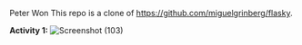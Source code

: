 Peter Won
This repo is a clone of https://github.com/miguelgrinberg/flasky.

**Activity 1:**
![Screenshot (103)](https://user-images.githubusercontent.com/37521550/134835992-96060d34-e21d-456a-a4f6-5fa330962dcc.png)

